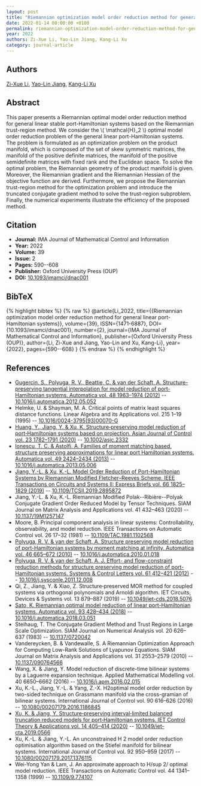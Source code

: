 ```yaml
---
layout: post
title: "Riemannian optimization model order reduction method for general linear port-Hamiltonian systems"
date: 2022-01-14 00:00:00 +0100
permalink: riemannian-optimization-model-order-reduction-method-for-general-linear-port-hamiltonian-systems
year: 2022
authors: Zi-Xue Li, Yao-Lin Jiang, Kang-Li Xu
category: journal-article
---
```

 
## Authors
[Zi-Xue Li](authors/zi-xue-li), [Yao-Lin Jiang](authors/yaolin-jiang), [Kang-Li Xu](authors/kangli-xu)
 
## Abstract
This paper presents a Riemannian optimal model order reduction method for general linear stable port-Hamiltonian systems based on the Riemannian trust-region method. We consider the \\( \mathcal{H}_2 \\) optimal model order reduction problem of the general linear port-Hamiltonian systems. The problem is formulated as an optimization problem on the product manifold, which is composed of the set of skew symmetric matrices, the manifold of the positive definite matrices, the manifold of the positive semidefinite matrices with fixed rank and the Euclidean space. To solve the optimal problem, the Riemannian geometry of the product manifold is given. Moreover, the Riemannian gradient and the Riemannian Hessian of the objective function are derived. Furthermore, we propose the Riemannian trust-region method for the optimization problem and introduce the truncated conjugate gradient method to solve the trust-region subproblem. Finally, the numerical experiments illustrate the efficiency of the proposed method.
 
## Citation
- **Journal:** IMA Journal of Mathematical Control and Information
- **Year:** 2022
- **Volume:** 39
- **Issue:** 2
- **Pages:** 590--608
- **Publisher:** Oxford University Press (OUP)
- **DOI:** [10.1093/imamci/dnac001](https://doi.org/10.1093/imamci/dnac001)
 
## BibTeX
{% highlight bibtex %}
{% raw %}
@article{Li_2022,
  title={{Riemannian optimization model order reduction method for general linear port-Hamiltonian systems}},
  volume={39},
  ISSN={1471-6887},
  DOI={10.1093/imamci/dnac001},
  number={2},
  journal={IMA Journal of Mathematical Control and Information},
  publisher={Oxford University Press (OUP)},
  author={Li, Zi-Xue and Jiang, Yao-Lin and Xu, Kang-Li},
  year={2022},
  pages={590--608}
}
{% endraw %}
{% endhighlight %}
 
## References
- [Gugercin, S., Polyuga, R. V., Beattie, C. & van der Schaft, A. Structure-preserving tangential interpolation for model reduction of port-Hamiltonian systems. Automatica vol. 48 1963–1974 (2012)](structure-preserving-tangential-interpolation-for-model-reduction-of-port-hamiltonian-systems) -- [10.1016/j.automatica.2012.05.052](https://doi.org/10.1016/j.automatica.2012.05.052)
- Helmke, U. & Shayman, M. A. Critical points of matrix least squares distance functions. Linear Algebra and its Applications vol. 215 1–19 (1995) -- [10.1016/0024-3795(93)00070-G](https://doi.org/10.1016/0024-3795(93)00070-G)
- [Huang, Y., Jiang, Y. & Xu, K. Structure‐preserving model reduction of port‐Hamiltonian systems based on projection. Asian Journal of Control vol. 23 1782–1791 (2020)](structure-preserving-model-reduction-of-port-hamiltonian-systems-based-on-projection) -- [10.1002/asjc.2332](https://doi.org/10.1002/asjc.2332)
- [Ionescu, T. C. & Astolfi, A. Families of moment matching based, structure preserving approximations for linear port Hamiltonian systems. Automatica vol. 49 2424–2434 (2013)](families-of-moment-matching-based-structure-preserving-approximations-for-linear-port-hamiltonian-systems) -- [10.1016/j.automatica.2013.05.006](https://doi.org/10.1016/j.automatica.2013.05.006)
- [Jiang, Y.-L. & Xu, K.-L. Model Order Reduction of Port-Hamiltonian Systems by Riemannian Modified Fletcher–Reeves Scheme. IEEE Transactions on Circuits and Systems II: Express Briefs vol. 66 1825–1829 (2019)](model-order-reduction-of-port-hamiltonian-systems-by-riemannian-modified-fletcher-reeves-scheme) -- [10.1109/TCSII.2019.2895872](https://doi.org/10.1109/TCSII.2019.2895872)
- Jiang, Y.-L. & Xu, K.-L. Riemannian Modified Polak--Ribière--Polyak Conjugate Gradient Order Reduced Model by Tensor Techniques. SIAM Journal on Matrix Analysis and Applications vol. 41 432–463 (2020) -- [10.1137/19M1257147](https://doi.org/10.1137/19M1257147)
- Moore, B. Principal component analysis in linear systems: Controllability, observability, and model reduction. IEEE Transactions on Automatic Control vol. 26 17–32 (1981) -- [10.1109/TAC.1981.1102568](https://doi.org/10.1109/TAC.1981.1102568)
- [Polyuga, R. V. & van der Schaft, A. Structure preserving model reduction of port-Hamiltonian systems by moment matching at infinity. Automatica vol. 46 665–672 (2010)](structure-preserving-model-reduction-of-port-hamiltonian-systems-by-moment-matching-at-infinity) -- [10.1016/j.automatica.2010.01.018](https://doi.org/10.1016/j.automatica.2010.01.018)
- [Polyuga, R. V. & van der Schaft, A. J. Effort- and flow-constraint reduction methods for structure preserving model reduction of port-Hamiltonian systems. Systems &amp; Control Letters vol. 61 412–421 (2012)](effort-and-flow-constraint-reduction-methods-for-structure-preserving-model-reduction-of-port-hamiltonian-systems) -- [10.1016/j.sysconle.2011.12.008](https://doi.org/10.1016/j.sysconle.2011.12.008)
- Qi, Z., Jiang, Y. & Xiao, Z. Structure‐preserved MOR method for coupled systems via orthogonal polynomials and Arnoldi algorithm. IET Circuits, Devices &amp; Systems vol. 13 879–887 (2019) -- [10.1049/iet-cds.2018.5076](https://doi.org/10.1049/iet-cds.2018.5076)
- [Sato, K. Riemannian optimal model reduction of linear port-Hamiltonian systems. Automatica vol. 93 428–434 (2018)](riemannian-optimal-model-reduction-of-linear-port-hamiltonian-systems) -- [10.1016/j.automatica.2018.03.051](https://doi.org/10.1016/j.automatica.2018.03.051)
- Steihaug, T. The Conjugate Gradient Method and Trust Regions in Large Scale Optimization. SIAM Journal on Numerical Analysis vol. 20 626–637 (1983) -- [10.1137/0720042](https://doi.org/10.1137/0720042)
- Vandereycken, B. & Vandewalle, S. A Riemannian Optimization Approach for Computing Low-Rank Solutions of Lyapunov Equations. SIAM Journal on Matrix Analysis and Applications vol. 31 2553–2579 (2010) -- [10.1137/090764566](https://doi.org/10.1137/090764566)
- Wang, X. & Jiang, Y. Model reduction of discrete-time bilinear systems by a Laguerre expansion technique. Applied Mathematical Modelling vol. 40 6650–6662 (2016) -- [10.1016/j.apm.2016.02.015](https://doi.org/10.1016/j.apm.2016.02.015)
- Xu, K.-L., Jiang, Y.-L. & Yang, Z.-X. H2optimal model order reduction by two-sided technique on Grassmann manifold via the cross-gramian of bilinear systems. International Journal of Control vol. 90 616–626 (2016) -- [10.1080/00207179.2016.1186845](https://doi.org/10.1080/00207179.2016.1186845)
- [Xu, K. & Jiang, Y. Structure‐preserving interval‐limited balanced truncation reduced models for port‐Hamiltonian systems. IET Control Theory &amp; Applications vol. 14 405–414 (2020)](structure-preserving-interval-limited-balanced-truncation-reduced-models-for-port-hamiltonian-systems) -- [10.1049/iet-cta.2019.0566](https://doi.org/10.1049/iet-cta.2019.0566)
- Xu, K.-L. & Jiang, Y.-L. An unconstrained H 2 model order reduction optimisation algorithm based on the Stiefel manifold for bilinear systems. International Journal of Control vol. 92 950–959 (2017) -- [10.1080/00207179.2017.1376115](https://doi.org/10.1080/00207179.2017.1376115)
- Wei-Yong Yan & Lam, J. An approximate approach to H/sup 2/ optimal model reduction. IEEE Transactions on Automatic Control vol. 44 1341–1358 (1999) -- [10.1109/9.774107](https://doi.org/10.1109/9.774107)

